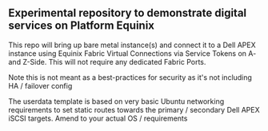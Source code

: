 ## Experimental repository to demonstrate digital services on Platform Equinix

This repo will bring up bare metal instance(s) and connect it to a Dell APEX instance
using Equinix Fabric Virtual Connections via Service Tokens on A- and Z-Side. This 
will not require any dedicated Fabric Ports.

Note this is not meant as a best-practices for security as it's not including HA / failover config

The userdata template is based on very basic Ubuntu networking requirements to set static routes 
towards the primary / secondary Dell APEX iSCSI targets. Amend to your actual OS / requirements
